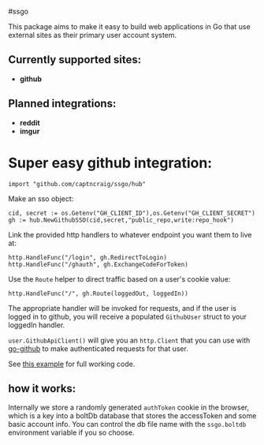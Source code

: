 #ssgo

This package aims to make it easy to build web applications in Go that use external sites as their primary user account system.

## Currently supported sites:
- **github**

## Planned integrations:
- **reddit**
- **imgur**

# Super easy github integration:

`import "github.com/captncraig/ssgo/hub"`

Make an sso object:

    cid, secret := os.Getenv("GH_CLIENT_ID"),os.Getenv("GH_CLIENT_SECRET")
    gh := hub.NewGithubSSO(cid,secret,"public_repo,write:repo_hook")

Link the provided http handlers to whatever endpoint you want them to live at:

    http.HandleFunc("/login", gh.RedirectToLogin)
    http.HandleFunc("/ghauth", gh.ExchangeCodeForToken)

Use the `Route` helper to direct traffic based on a user's cookie value:
    
    http.HandleFunc("/", gh.Route(loggedOut, loggedIn))
    
The appropriate handler will be invoked for requests, and if the user is logged in to github, you will receive a populated `GithubUser` struct to your loggedIn handler.

`user.GithubApiClient()` will give you an `http.Client` that you can use with [go-github](https://github.com/google/go-github) to make authenticated requests for that user.

See [this example](https://github.com/captncraig/ssgo/blob/master/examples/github/main.go) for full working code.

## how it works:
Internally we store a randomly generated `authToken` cookie in the browser, which is a key into a boltDb database that stores the accessToken and some basic account info. You can control the db file name with the `ssgo.boltdb` environment variable if you so choose.




